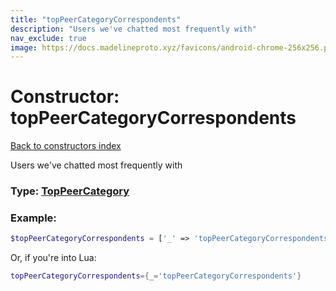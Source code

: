 ```yaml
---
title: "topPeerCategoryCorrespondents"
description: "Users we've chatted most frequently with"
nav_exclude: true
image: https://docs.madelineproto.xyz/favicons/android-chrome-256x256.png
---
```

# Constructor: topPeerCategoryCorrespondents  
[Back to constructors index](index.md)



Users we've chatted most frequently with




### Type: [TopPeerCategory](../types/TopPeerCategory.md)


### Example:

```php
$topPeerCategoryCorrespondents = ['_' => 'topPeerCategoryCorrespondents'];
```  


Or, if you're into Lua:

```lua
topPeerCategoryCorrespondents={_='topPeerCategoryCorrespondents'}

```


